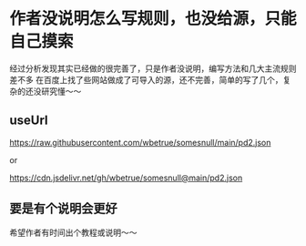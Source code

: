 # 作者没说明怎么写规则，也没给源，只能自己摸索
经过分析发现其实已经做的很完善了，只是作者没说明，编写方法和几大主流规则差不多
在百度上找了些网站做成了可导入的源，还不完善，简单的写了几个，复杂的还没研究懂～～

## useUrl
https://raw.githubusercontent.com/wbetrue/somesnull/main/pd2.json

or

https://cdn.jsdelivr.net/gh/wbetrue/somesnull@main/pd2.json

## 要是有个说明会更好
希望作者有时间出个教程或说明～～
